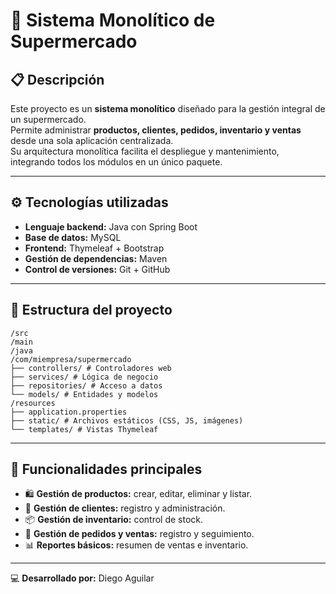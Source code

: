 # 🛒 Sistema Monolítico de Supermercado

## 📋 Descripción
Este proyecto es un **sistema monolítico** diseñado para la gestión integral de un supermercado.  
Permite administrar **productos, clientes, pedidos, inventario y ventas** desde una sola aplicación centralizada.  
Su arquitectura monolítica facilita el despliegue y mantenimiento, integrando todos los módulos en un único paquete.

---

## ⚙️ Tecnologías utilizadas
- **Lenguaje backend:** Java con Spring Boot
- **Base de datos:** MySQL
- **Frontend:** Thymeleaf + Bootstrap
- **Gestión de dependencias:** Maven
- **Control de versiones:** Git + GitHub

---

## 📂 Estructura del proyecto

```
/src
/main
/java
/com/miempresa/supermercado
├── controllers/ # Controladores web
├── services/ # Lógica de negocio
├── repositories/ # Acceso a datos
└── models/ # Entidades y modelos
/resources
├── application.properties
├── static/ # Archivos estáticos (CSS, JS, imágenes)
└── templates/ # Vistas Thymeleaf
```

---

## 📌 Funcionalidades principales
- 🛍 **Gestión de productos:** crear, editar, eliminar y listar.
- 👥 **Gestión de clientes:** registro y administración.
- 📦 **Gestión de inventario:** control de stock.
- 🧾 **Gestión de pedidos y ventas:** registro y seguimiento.
- 📊 **Reportes básicos:** resumen de ventas e inventario.

---

💻 **Desarrollado por:** Diego Aguilar
